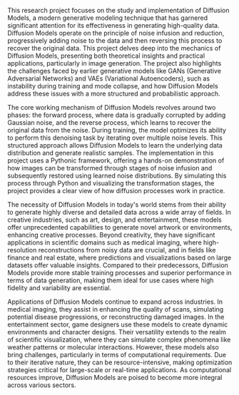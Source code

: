 This research project focuses on the study and implementation of Diffusion Models, a modern generative modeling technique that has garnered significant attention for its effectiveness in generating high-quality data. Diffusion Models operate on the principle of noise infusion and reduction, progressively adding noise to the data and then reversing this process to recover the original data. This project delves deep into the mechanics of Diffusion Models, presenting both theoretical insights and practical applications, particularly in image generation. The project also highlights the challenges faced by earlier generative models like GANs (Generative Adversarial Networks) and VAEs (Variational Autoencoders), such as instability during training and mode collapse, and how Diffusion Models address these issues with a more structured and probabilistic approach.

The core working mechanism of Diffusion Models revolves around two phases: the forward process, where data is gradually corrupted by adding Gaussian noise, and the reverse process, which learns to recover the original data from the noise. During training, the model optimizes its ability to perform this denoising task by iterating over multiple noise levels. This structured approach allows Diffusion Models to learn the underlying data distribution and generate realistic samples. The implementation in this project uses a Pythonic framework, offering a hands-on demonstration of how images can be transformed through stages of noise infusion and subsequently restored using learned noise distributions. By simulating this process through Python and visualizing the transformation stages, the project provides a clear view of how diffusion processes work in practice.

The necessity of Diffusion Models in today's world stems from their ability to generate highly diverse and detailed data across a wide array of fields. In creative industries, such as art, design, and entertainment, these models offer unprecedented capabilities to generate novel artwork or environments, enhancing creative processes. Beyond creativity, they have significant applications in scientific domains such as medical imaging, where high-resolution reconstructions from noisy data are crucial, and in fields like finance and real estate, where predictions and visualizations based on large datasets offer valuable insights. Compared to their predecessors, Diffusion Models provide more stable training processes and superior performance in terms of data generation, making them ideal for use cases where high fidelity and variability are essential.

Applications of Diffusion Models continue to expand across industries. In medical imaging, they assist in enhancing the quality of scans, simulating potential disease progressions, or reconstructing damaged images. In the entertainment sector, game designers use these models to create dynamic environments and character designs. Their versatility extends to the realm of scientific visualization, where they can simulate complex phenomena like weather patterns or molecular interactions. However, these models also bring challenges, particularly in terms of computational requirements. Due to their iterative nature, they can be resource-intensive, making optimization strategies critical for large-scale or real-time applications. As computational resources improve, Diffusion Models are poised to become more integral across various sectors.
